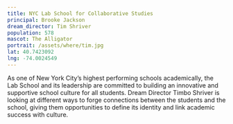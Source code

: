 ```yaml
---
title: NYC Lab School for Collaborative Studies
principal: Brooke Jackson
dream_director: Tim Shriver
population: 578
mascot: The Alligator
portrait: /assets/where/tim.jpg
lat: 40.7423092
lng: -74.0024549
---
```


As one of New York City’s highest performing schools academically, the Lab School and its leadership are committed to building an innovative and supportive school culture for all students. Dream Director Timbo Shriver is looking at different ways to forge connections between the students and the school, giving them opportunities to define its identity and link academic success with culture.
